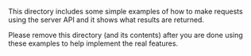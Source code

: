 This directory includes some simple examples of how to make
requests using the server API and it shows what results are
returned.

Please remove this directory (and its contents) after you are
done using these examples to help implement the real features.
